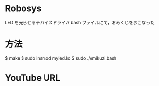 # Robosys
LED を光らせるデバイスドライバ
bash ファイルにて，おみくじをおこなった
# 方法
$ make
$ sudo insmod myled.ko
$ sudo ./omikuzi.bash
# YouTube URL
